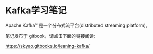 # Kafka学习笔记

Apache Kafka™ 是一个分布式流平台(distributed streaming platform)。

笔记发布于 gitbook，请点击下面的链接阅读:

https://skyao.gitbooks.io/leaning-kafka/
